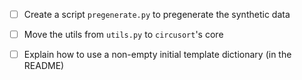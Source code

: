 - [ ] Create a script `pregenerate.py` to pregenerate the synthetic data
- [ ] Move the utils from `utils.py` to `circusort`'s core
- [ ] Explain how to use a non-empty initial template dictionary (in the README)
 